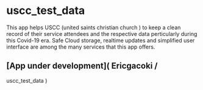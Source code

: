# uscc_test_data
This app helps USCC (united saints christian church ) to keep a clean record of their service attendees and the respective data perticularly during this Covid-19 era. Safe Cloud storage, realtime updates and simplified user interface are among the many services that this app offers.

## [App under development]( Ericgacoki /
uscc_test_data )

